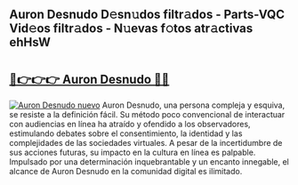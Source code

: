 ## Auron Desnudo D𝚎sn𝚞dos filtr𝚊dos - Parts-VQC Vid𝚎os filtr𝚊dos - N𝚞evas f𝚘tos atr𝚊ctivas ehHsW

# <h2><a href="http://mbbnc0c.tromn.icu/?c=Auron+Desnudo">🔗👉👉👉 Auron Desnudo 🔗🔗</a></h2>

[![Auron Desnudo nuevo](https://i.imgur.com/pEAQMta.gif)](http://mbbnc0c.tromn.icu/?c=Auron+Desnudo)
Auron Desnudo, una persona compleja y esquiva, se resiste a la definición fácil. Su método poco convencional de interactuar con audiencias en línea ha atraído y ofendido a los observadores, estimulando debates sobre el consentimiento, la identidad y las complejidades de las sociedades virtuales. A pesar de la incertidumbre de sus acciones futuras, su impacto en la cultura en línea es palpable. Impulsado por una determinación inquebrantable y un encanto innegable, el alcance de Auron Desnudo en la comunidad digital es ilimitado.
